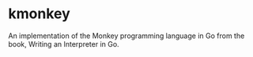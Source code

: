 # kmonkey
An implementation of the Monkey programming language in Go from the book, Writing an Interpreter in Go.
